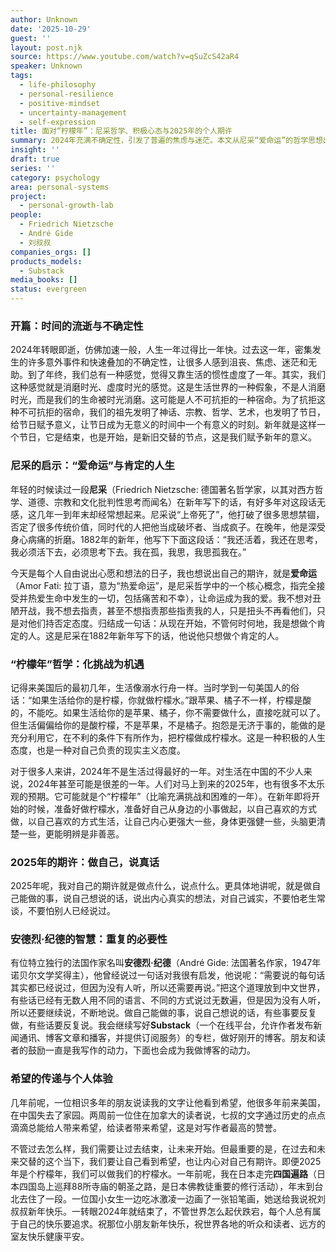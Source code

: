 ```yaml
---
author: Unknown
date: '2025-10-29'
guest: ''
layout: post.njk
source: https://www.youtube.com/watch?v=qSuZcS42aR4
speaker: Unknown
tags:
  - life-philosophy
  - personal-resilience
  - positive-mindset
  - uncertainty-management
  - self-expression
title: 面对“柠檬年”：尼采哲学、积极心态与2025年的个人期许
summary: 2024年充满不确定性，引发了普遍的焦虑与迷茫。本文从尼采“爱命运”的哲学思想出发，结合“生活给你柠檬，就做柠檬水”的美国俗语，探讨在不利环境中保持积极心态、承担个人责任的重要性。作者分享了对2025年的期许：做自己能做的事，说自己想说的话，并强调了重复表达真理的必要性，旨在传递希望，鼓励读者在变幻的世界中找到属于自己的快乐与平静。
insight: ''
draft: true
series: ''
category: psychology
area: personal-systems
project:
  - personal-growth-lab
people:
  - Friedrich Nietzsche
  - André Gide
  - 刘叔叔
companies_orgs: []
products_models:
  - Substack
media_books: []
status: evergreen
---
```

### 开篇：时间的流逝与不确定性

2024年转眼即逝，仿佛加速一般，人生一年过得比一年快。过去这一年，密集发生的许多意外事件和快速叠加的不确定性，让很多人感到沮丧、焦虑、迷茫和无助。到了年终，我们总有一种感觉，觉得又靠生活的惯性虚度了一年。其实，我们这种感觉就是消磨时光、虚度时光的感觉。这是生活世界的一种假象，不是人消磨时光，而是我们的生命被时光消磨。这可能是人不可抗拒的一种宿命。为了抗拒这种不可抗拒的宿命，我们的祖先发明了神话、宗教、哲学、艺术，也发明了节日，给节日赋予意义，让节日成为无意义的时间中一个有意义的时刻。新年就是这样一个节日，它是结束，也是开始，是新旧交替的节点，这是我们赋予新年的意义。

### 尼采的启示：“爱命运”与肯定的人生

年轻的时候读过一段**尼采**（Friedrich Nietzsche: 德国著名哲学家，以其对西方哲学、道德、宗教和文化批判性思考而闻名）在新年写下的话，有好多年对这段话无感，这几年一到年末却经常想起来。尼采说“上帝死了”，他打破了很多思想禁锢，否定了很多传统价值，同时代的人把他当成破坏者、当成疯子。在晚年，他是深受身心病痛的折磨。1882年的新年，他写下下面这段话：“我还活着，我还在思考，我必须活下去，必须思考下去。我在孤，我思，我思孤我在。”

今天是每个人自由说出心愿和想法的日子，我也想说出自己的期许，就是**爱命运**（Amor Fati: 拉丁语，意为“热爱命运”，是尼采哲学中的一个核心概念，指完全接受并热爱生命中发生的一切，包括痛苦和不幸），让命运成为我的爱。我不想对丑陋开战，我不想去指责，甚至不想指责那些指责我的人，只是扭头不再看他们，只是对他们持否定态度。归结成一句话：从现在开始，不管何时何地，我是想做个肯定的人。这是尼采在1882年新年写下的话，他说他只想做个肯定的人。

### “柠檬年”哲学：化挑战为机遇

记得来美国后的最初几年，生活像溺水行舟一样。当时学到一句美国人的俗话：“如果生活给你的是柠檬，你就做柠檬水。”跟苹果、橘子不一样，柠檬是酸的，不能吃。如果生活给你的是苹果、橘子，你不需要做什么，直接吃就可以了。但生活偏偏给你的是酸柠檬，不是苹果，不是橘子。抱怨是无济于事的，能做的是充分利用它，在不利的条件下有所作为，把柠檬做成柠檬水。这是一种积极的人生态度，也是一种对自己负责的现实主义态度。

对于很多人来讲，2024年不是生活过得最好的一年。对生活在中国的不少人来说，2024年甚至可能是很差的一年。人们对马上到来的2025年，也有很多不太乐观的预期。它可能就是个“柠檬年”（比喻充满挑战和困难的一年）。在新年即将开始的时候，准备好做柠檬水，准备好自己从身边的小事做起，以自己喜欢的方式做，以自己喜欢的方式生活，让自己内心更强大一些，身体更强健一些，头脑更清楚一些，更能明辨是非善恶。

### 2025年的期许：做自己，说真话

2025年呢，我对自己的期许就是做点什么，说点什么。更具体地讲呢，就是做自己能做的事，说自己想说的话，说出内心真实的想法，对自己诚实，不要怕老生常谈，不要怕别人已经说过。

### 安德烈·纪德的智慧：重复的必要性

有位特立独行的法国作家名叫**安德烈·纪德**（André Gide: 法国著名作家，1947年诺贝尔文学奖得主），他曾经说过一句话对我很有启发，他说呢：“需要说的每句话其实都已经说过，但因为没有人听，所以还需要再说。”把这个道理放到中文世界，有些话已经有无数人用不同的语言、不同的方式说过无数遍，但是因为没有人听，所以还要继续说，不断地说。做自己能做的事，说自己想说的话，有些事要反复做，有些话要反复说。我会继续写好**Substack**（一个在线平台，允许作者发布新闻通讯、博客文章和播客，并提供订阅服务）的专栏，做好刚开的博客。朋友和读者的鼓励一直是我写作的动力，下面也会成为我做博客的动力。

### 希望的传递与个人体验

几年前呢，一位相识多年的朋友说读我的文字让他看到希望，他很多年前来美国，在中国失去了家园。两周前一位住在加拿大的读者说，七叔的文字通过历史的点点滴滴总能给人带来希望，给读者带来希望，这是对写作者最高的赞誉。

不管过去怎么样，我们需要让过去结束，让未来开始。但最重要的是，在过去和未来交替的这个当下，我们要让自己看到希望，也让内心对自己有期许。即便2025年是个柠檬年，我们可以做我们的柠檬水。一年前呢，我在日本走完**四国遍路**（日本四国岛上巡拜88所寺庙的朝圣之路，是日本佛教徒重要的修行活动），年末到台北去住了一段。一位国小女生一边吃冰激凌一边画了一张铅笔画，她送给我说祝刘叔叔新年快乐。一转眼2024年就结束了，不管世界怎么起伏跌宕，每个人总有属于自己的快乐要追求。祝那位小朋友新年快乐，祝世界各地的听众和读者、远方的室友快乐健康平安。